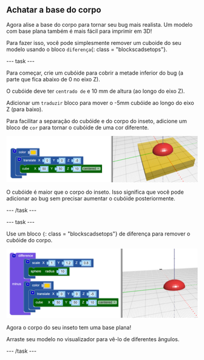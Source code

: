 ## Achatar a base do corpo

Agora alise a base do corpo para tornar seu bug mais realista. Um modelo com base plana também é mais fácil para imprimir em 3D!

Para fazer isso, você pode simplesmente remover um cuboide do seu modelo usando o bloco `diferença`{: class = "blockscadsetops"}.

--- task ---

Para começar, crie um cubóide para cobrir a metade inferior do bug (a parte que fica abaixo de 0 no eixo Z).

O cubóide deve ter `centrado de` e 10 mm de altura (ao longo do eixo Z).

Adicionar um `traduzir` bloco para mover o -5mm cubóide ao longo do eixo Z (para baixo).

Para facilitar a separação do cubóide e do corpo do inseto, adicione um bloco de `cor` para tornar o cubóide de uma cor diferente.

![screenshot](images/bug-body-cuboid.png)

O cubóide é maior que o corpo do inseto. Isso significa que você pode adicionar ao bug sem precisar aumentar o cubóide posteriormente.

--- /task ---

--- task ---

Use um bloco `{`: class = "blockscadsetops"} de diferença  para remover o cubóide do corpo. </p>

<p spaces-before="0"><img src="images/bug-difference.png" alt="screenshot" /></p>

<p spaces-before="0">Agora o corpo do seu inseto tem uma base plana!</p>

<p spaces-before="0">Arraste seu modelo no visualizador para vê-lo de diferentes ângulos. </p>

<p spaces-before="0">--- /task ---</p>



  
